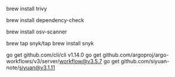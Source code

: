 brew install trivy

brew install dependency-check

brew install osv-scanner

brew tap snyk/tap
brew install snyk

go get github.com/cli/cli v1.14.0
go get github.com/argoproj/argo-workflows/v3/server/workflow@v3.5.7
go get github.com/siyuan-note/siyuan@v3.1.11

